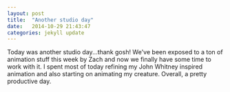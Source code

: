 ```yaml
---
layout: post
title:  "Another studio day"
date:   2014-10-29 21:43:47
categories: jekyll update
---
```

Today was another studio day...thank gosh! We've been exposed to a ton of animation stuff this week by Zach and now we finally have some time to work with it. I spent most of today refining my John Whitney inspired animation and also starting on animating my creature. Overall, a pretty productive day.